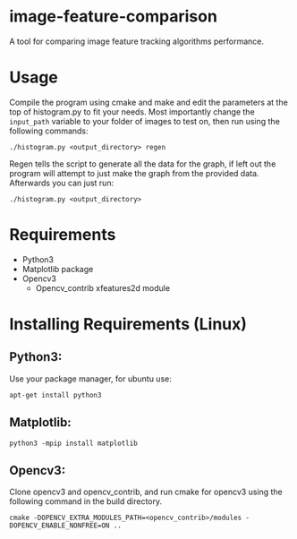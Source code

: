 # image-feature-comparison
A tool for comparing image feature tracking algorithms performance.

# Usage

Compile the program using cmake and make and edit the parameters at the top of histogram.py to fit your needs. Most importantly change the ```input_path``` variable to your folder of images to test on, then run using the following commands:

```./histogram.py <output_directory> regen```

Regen tells the script to generate all the data for the graph, if left out the program will attempt to just make the graph from the provided data. Afterwards you can just run:

```./histogram.py <output_directory>```

# Requirements
- Python3
- Matplotlib package
- Opencv3
   - Opencv_contrib xfeatures2d module

# Installing Requirements (Linux)
## Python3:

Use your package manager, for ubuntu use:

```apt-get install python3```

## Matplotlib:

```python3 -mpip install matplotlib```

## Opencv3:

Clone opencv3 and opencv_contrib, and run cmake for opencv3 using the following command in the build directory.

```cmake -DOPENCV_EXTRA_MODULES_PATH=<opencv_contrib>/modules -DOPENCV_ENABLE_NONFREE=ON ..```

